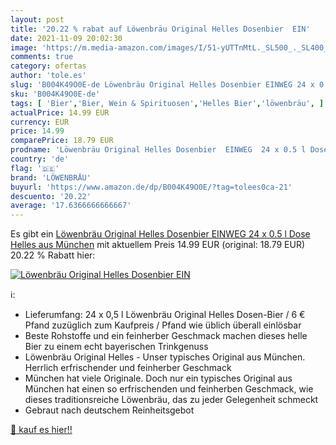 ```yaml
---
layout: post
title: '20.22 % rabat auf Löwenbräu Original Helles Dosenbier  EIN'
date: 2021-11-09 20:02:30
image: 'https://m.media-amazon.com/images/I/51-yUTTnMtL._SL500_._SL400_.jpg'
comments: true
category: ofertas
author: 'tole.es'
slug: 'B004K49O0E-de Löwenbräu Original Helles Dosenbier EINWEG 24 x 0.5 l Dose...'
sku: 'B004K49O0E-de'
tags: [ 'Bier','Bier, Wein & Spirituosen','Helles Bier','löwenbräu', ]
actualPrice: 14.99 EUR
currency: EUR
price: 14.99
comparePrice: 18.79 EUR
prodname: 'Löwenbräu Original Helles Dosenbier  EINWEG  24 x 0.5 l Dose   Helles aus München'
country: 'de'
flag: '🇩🇪'
brand: 'LÖWENBRÄU'
buyurl: 'https://www.amazon.de/dp/B004K49O0E/?tag=tolees0ca-21'
descuento: '20.22'
average: '17.6366666666667'
---
```


Es gibt ein [Löwenbräu Original Helles Dosenbier  EINWEG  24 x 0.5 l Dose   Helles aus München](https://www.amazon.de/dp/B004K49O0E/?tag=tolees0ca-21) mit aktuellem Preis 14.99 EUR (original: 18.79 EUR) 20.22 % Rabatt hier:

[![Löwenbräu Original Helles Dosenbier  EIN](https://m.media-amazon.com/images/I/51-yUTTnMtL._SL500_._SL400_.jpg)](https://www.amazon.de/dp/B004K49O0E/?tag=tolees0ca-21)

ℹ️:

- Lieferumfang: 24 x 0,5 l Löwenbräu Original Helles Dosen-Bier / 6 € Pfand zuzüglich zum Kaufpreis / Pfand wie üblich überall einlösbar
- Beste Rohstoffe und ein feinherber Geschmack machen dieses helle Bier zu einem echt bayerischen Trinkgenuss
- Löwenbräu Original Helles - Unser typisches Original aus München. Herrlich erfrischender und feinherber Geschmack
- München hat viele Originale. Doch nur ein typisches Original aus München hat einen so erfrischenden und feinherben Geschmack, wie dieses traditionsreiche Löwenbräu, das zu jeder Gelegenheit schmeckt
- Gebraut nach deutschem Reinheitsgebot

[🛒 kauf es hier!!](https://www.amazon.de/dp/B004K49O0E/?tag=tolees0ca-21)
